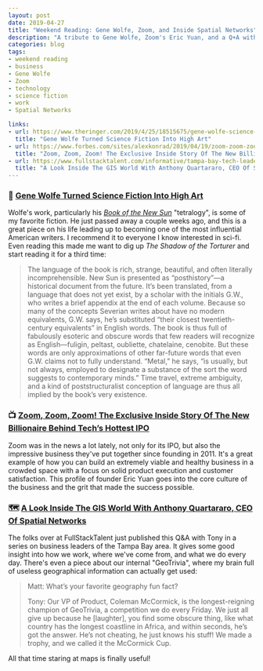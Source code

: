 ```yaml
---
layout: post
date: 2019-04-27
title: "Weekend Reading: Gene Wolfe, Zoom, and Inside Spatial Networks"
description: "A tribute to Gene Wolfe, Zoom's Eric Yuan, and a Q+A with Tony on SNI."
categories: blog
tags:
- weekend reading
- business
- Gene Wolfe
- Zoom
- technology
- science fiction
- work
- Spatial Networks

links:
- url: https://www.theringer.com/2019/4/25/18515675/gene-wolfe-science-fiction-author
  title: "Gene Wolfe Turned Science Fiction Into High Art"
- url: https://www.forbes.com/sites/alexkonrad/2019/04/19/zoom-zoom-zoom-the-exclusive-inside-story-of-the-new-billionaire-behind-techs-hottest-ipo/#442620824af1
  title: "Zoom, Zoom, Zoom! The Exclusive Inside Story Of The New Billionaire Behind Tech’s Hottest IPO" 
- url: https://www.fullstacktalent.com/informative/tampa-bay-tech-leaders-anthony-quartararo-spatial-networks/
  title: "A Look Inside The GIS World With Anthony Quartararo, CEO Of Spatial Networks"
---
```


### 📖 [Gene Wolfe Turned Science Fiction Into High Art](https://www.theringer.com/2019/4/25/18515675/gene-wolfe-science-fiction-author "Gene Wolfe Turned Science Fiction Into High Art")

Wolfe's work, particularly his _[Book of the New Sun](https://en.wikipedia.org/wiki/The_Book_of_the_New_Sun "The Book of the New Sun")_ "tetralogy", is some of my favorite fiction. He just passed away a couple weeks ago, and this is a great piece on his life leading up to becoming one of the most influential American writers. I recommend it to everyone I know interested in sci-fi. Even reading this made me want to dig up *The Shadow of the Torturer* and start reading it for a third time:

> The language of the book is rich, strange, beautiful, and often literally incomprehensible. New Sun is presented as “posthistory”—a historical document from the future. It’s been translated, from a language that does not yet exist, by a scholar with the initials G.W., who writes a brief appendix at the end of each volume. Because so many of the concepts Severian writes about have no modern equivalents, G.W. says, he’s substituted “their closest twentieth-century equivalents” in English words. The book is thus full of fabulously esoteric and obscure words that few readers will recognize as English—fuligin, peltast, oubliette, chatelaine, cenobite. But these words are only approximations of other far-future words that even G.W. claims not to fully understand. “Metal,” he says, “is usually, but not always, employed to designate a substance of the sort the word suggests to contemporary minds.” Time travel, extreme ambiguity, and a kind of poststructuralist conception of language are thus all implied by the book’s very existence.

### 📺 [Zoom, Zoom, Zoom! The Exclusive Inside Story Of The New Billionaire Behind Tech’s Hottest IPO](https://www.forbes.com/sites/alexkonrad/2019/04/19/zoom-zoom-zoom-the-exclusive-inside-story-of-the-new-billionaire-behind-techs-hottest-ipo/#442620824af1 "Zoom, Zoom, Zoom! The Exclusive Inside Story Of The New Billionaire Behind Tech’s Hottest IPO")

Zoom was in the news a lot lately, not only for its IPO, but also the impressive business they've put together since founding in 2011. It's a great example of how you can build an extremely viable and healthy business in a crowded space with a focus on solid product execution and customer satisfaction. This profile of founder Eric Yuan goes into the core culture of the business and the grit that made the success possible.

### 🗺 [A Look Inside The GIS World With Anthony Quartararo, CEO Of Spatial Networks](https://www.fullstacktalent.com/informative/tampa-bay-tech-leaders-anthony-quartararo-spatial-networks/ "A Look Inside The GIS World With Anthony Quartararo, CEO Of Spatial Networks")

The folks over at FullStackTalent just published this Q&A with Tony in a series on business leaders of the Tampa Bay area. It gives some good insight into how we work, where we've come from, and what we do every day. There's even a piece about our internal "GeoTrivia", where my brain full of useless geographical information can actually get used:

> Matt: What’s your favorite geography fun fact?
>
> Tony: Our VP of Product, Coleman McCormick, is the longest-reigning champion of GeoTrivia, a competition we do every Friday. We just all give up because he [laughter], you find some obscure thing, like what country has the longest coastline in Africa, and within seconds, he’s got the answer. He’s not cheating, he just knows his stuff! We made a trophy, and we called it the McCormick Cup.

All that time staring at maps is finally useful!
